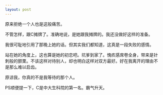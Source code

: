 ```yaml
---
layout: post
---
```

原来拒绝一个人也是这般痛苦。

不管怎样，跟C摊牌了。准确地说，是她跟我摊牌的。我还没做好这样的准备。

我很可耻地引用了那晚上她的话。但其实我们都知道，这真是一段失败的感情。

站在她的角度上，这也算是她的初恋吧。坑爹到家了。愧疚感席卷全身，带来是针刺般的颤栗。不该这样对待别人，却也明白这样对双方最好。好在我离开的理由不是那么难以启齿。

原谅我，你真的不是我等待的那个人。

PS顺便提一下，C是中大生科院的第一名。霸气升天。